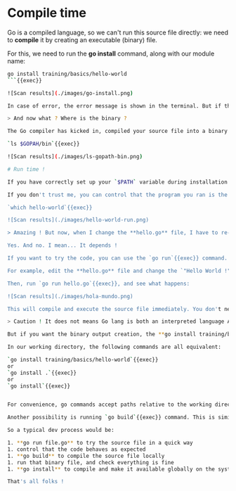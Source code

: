# Compile time

Go is a compiled language, so we can't run this source file directly: we need to **compile** it by creating an executable (binary) file.

For this, we need to run the **go install** command, along with our module name:

```bash
go install training/basics/hello-world
```{{exec}}

![Scan results](./images/go-install.png)

In case of error, the error message is shown in the terminal. But if this command is successful (which should be), it will print nothing.

> And now what ? Where is the binary ?

The Go compiler has kicked in, compiled your source file into a binary file, and stored it inside **$GOPATH/bin** directory:  

`ls $GOPAH/bin`{{exec}}  

![Scan results](./images/ls-gopath-bin.png)

# Run time !

If you have correctly set up your `$PATH` variable during installation steps, you should be able to run your amazing program using `hello-world`{{exec}} command.

If you don't trust me, you can control that the program you ran is the one located under `$GOPATH/bin` directory too:  

`which hello-world`{{exec}}  

![Scan results](./images/hello-world-run.png)

> Amazing ! But now, when I change the **hello.go** file, I have to re-run the freaking long **go install** command every time ?

Yes. And no. I mean... It depends !

If you want to try the code, you can use the `go run`{{exec}} command.

For example, edit the **hello.go** file and change the `"Hello World !"` (English) string to `"Hola Mundo !"` (Spanish).

Then, run `go run hello.go`{{exec}}, and see what happens:

![Scan results](./images/hola-mundo.png)

This will compile and execute the source file immediately. You don't need to compile it first, which is handy during the development process.

> Caution ! It does not means Go lang is both an interpreted language AND a compiled language. It's a compiled language. When executing **go run**, an intermediate binary file is created in a temporary directory, but you don't notice it.

But if you want the binary output creation, the **go install training/basics/hello-world** command from earlier can be shortened.

In our working directory, the following commands are all equivalent:

`go install training/basics/hello-world`{{exec}}  
or  
`go install .`{{exec}}  
or  
`go install`{{exec}}  


For convenience, go commands accept paths relative to the working directory, and default to the package in the current working directory if no other path is given.

Another possibility is running `go build`{{exec}} command. This is similar to `go run`{{exec}} as it will create a binary file, but this file will be placed in the current directory, instead of **$GOPATH/bin** directory for **go install**.

So a typical dev process would be:

1. **go run file.go** to try the source file in a quick way
1. control that the code behaves as expected
1. **go build** to compile the source file locally
1. run that binary file, and check everything is fine
1. **go install** to compile and make it available globally on the system

That's all folks ! 
